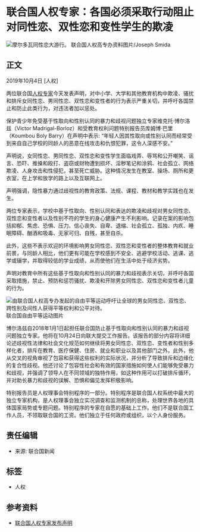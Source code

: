 # 联合国人权专家：各国必须采取行动阻止对同性恋、双性恋和变性学生的欺凌

![摩尔多瓦同性恋大游行。](https://global.unitednations.entermediadb.net/assets/mediadb/services/module/asset/downloads/preset/assets/2014/08/19674/image1024x768.jpg)
联合国人权高专办资料图片/Joseph Smida

## 正文

2019年10月4日 [人权]

两位联合国[人权专家](https://www.un.org/chinese/hr/issue/special.htm)今天发表声明，对中小学、大学和其他教育机构中欺凌、骚扰和排斥女同性恋、男同性恋、双性恋和变性者的行为表示严重关切，并呼吁各国禁止和防止此类行为，对违法者加以惩处。

保护青少年免受基于性取向和性别认同的暴力和歧视问题独立专家维克托·博尔洛兹（Victor Madrigal-Borloz）和受教育权利问题特别报告员库姆博·巴里（Koumbou Boly Barry）在声明中表示: “年轻人因其性取向或性别认同而经常受到来自自己学校的同龄人的恶意在线攻击和仇恨犯罪，这令人深感不安。”

声明说，女同性恋、男同性恋、双性恋和变性学生面临戏弄、辱骂和公开嘲笑、谣言、恐吓、推搡和殴打、盗窃或财物遭到损坏、淫秽笔记和涂鸦、社会孤立、网络欺凌、人身攻击和性侵犯，甚至死亡威胁。这种情况发生在教室、操场、厕所和更衣室，在上学和放学的路上以及互联网上。

声明强调，隐性暴力通过歧视性的教育政策、法规、课程、教材和教学实践也在发生。

两位专家表示，学校中基于性取向、性别认同和表达的欺凌和歧视对男女同性恋、双性恋和变性者以及性别不符的学生的身心健康产生不利影响。记录在案的影响包括抑郁、焦虑、恐惧、压力、信心丧失、自卑、退缩、社会孤立、孤独、内疚、睡眠障碍、酗酒和吸毒、无家可归、自残，甚至自杀。

此外，这些不表示欢迎的环境影响男女同性恋、双性恋和变性者的整体教育和就业前景，与同龄人相比，他们更有可能在学校感到不安全、逃避学校活动、逃课、逃学或辍学，并取得较低的学业成绩，从而使他们在生活中处于经济劣势。

声明对教育中所有这些基于性取向和性别认同的暴力和歧视表示关切，并呼吁各国采取措施，禁止、预防和惩罚骚扰、欺凌和开除男女同性恋、双性恋和变性者儿童的行为。

![由联合国人权高专办发起的自由平等运动呼吁让全球的男女同性恋、双性恋、跨性别及间性人获得平等权利和公平对待。](https://global.unitednations.entermediadb.net/assets/mediadb/services/module/asset/downloads/preset/assets/2019/06/06-05-19-idahot-trans-chine.jpg/image1170x530cropped.jpg)
联合国自由平等运动图片

博尔洛兹自2018年1月1日起担任联合国防止基于性取向和性别认同的暴力和歧视问题独立专家。他将在10月24日向联大提交工作报告。该报告的部分内容将详细论述歧视性法律和社会文化规范如何继续将男女同性恋、双性恋、变性者和性别多样化者，排斥在教育、医疗保健、住房、就业和职业以及其他部门之外。此外，他从交叉的视角审视了包容和获得这些权利的实际状况，并分析了导致排斥和边缘化的复合性歧视。他还讨论了包容性社会和有效的国家措施如何使人们能够免受暴力和歧视，并强调了领导人在不同领域的独特作用，如这种作用可以打破排斥循环，并对助长暴力和歧视的误解、恐惧和偏见发挥积极影响。

特别报告员是人权理事会特别程序的一部分。特别程序是联合国人权系统中最大的独立专家机构，是人权理事会独立实况调查和监测机制的总称，处理世界各地的具体国家局势或专题问题。特别程序的专家在自愿的基础上工作。他们不是联合国工作人员，不领取联合国的工资。他们独立于任何政府或组织，以个人身份服务。

## 责任编辑
- 来源: 联合国新闻

## 标签
- 人权

## 参考资料
- [联合国人权专家发布声明](https://news.un.org/zh/story/2019/10/1042992)